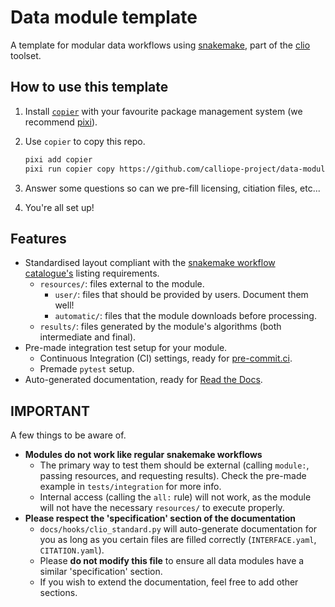 # Data module template

A template for modular data workflows using [snakemake](https://snakemake.readthedocs.io/en/stable/), part of the [clio](https://clio.readthedocs.io/) toolset.

## How to use this template

1. Install [`copier`](https://copier.readthedocs.io/en/stable/) with your favourite package management system (we recommend [pixi](https://pixi.sh/)).
2. Use `copier` to copy this repo.

    ```bash
    pixi add copier
    pixi run copier copy https://github.com/calliope-project/data-module-template.git ./path/to/destination
    ```

3. Answer some questions so can we pre-fill licensing, citiation files, etc...
4. You're all set up!

## Features

- Standardised layout compliant with the [snakemake workflow catalogue's](https://snakemake.github.io/snakemake-workflow-catalog/#) listing requirements.
    - `resources/`: files external to the module.
        - `user/`: files that should be provided by users. Document them well!
        - `automatic/`: files that the module downloads before processing.
    - `results/`: files generated by the module's algorithms (both intermediate and final).
- Pre-made integration test setup for your module.
    - Continuous Integration (CI) settings, ready for [pre-commit.ci](https://pre-commit.ci/).
    - Premade `pytest` setup.
- Auto-generated documentation, ready for [Read the Docs](https://about.readthedocs.com/).

## IMPORTANT

A few things to be aware of.

- **Modules do not work like regular snakemake workflows**
    - The primary way to test them should be external (calling `module:`, passing resources, and requesting results). Check the pre-made example in `tests/integration` for more info.
    - Internal access (calling the `all:` rule) will not work, as the module will not have the necessary `resources/` to execute properly.
- **Please respect the 'specification' section of the documentation**
    - `docs/hooks/clio_standard.py` will auto-generate documentation for you as long as you certain files are filled correctly (`INTERFACE.yaml`, `CITATION.yaml`).
    - Please **do not modify this file** to ensure all data modules have a similar 'specification' section.
    - If you wish to extend the documentation, feel free to add other sections.
